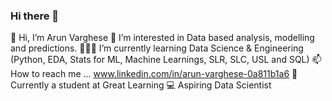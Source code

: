 ### Hi there 👋

👋 Hi, I’m Arun Varghese
👀 I’m interested in Data based analysis, modelling and predictions.
👨🏻‍💻 I’m currently learning Data Science & Engineering (Python, EDA, Stats for ML, Machine Learnings, SLR, SLC, USL and SQL)
📫 How to reach me ... www.linkedin.com/in/arun-varghese-0a811b1a6
📗 Currently a student at Great Learning
💻 Aspiring Data Scientist

<!--
**Arunvarghese10/Arunvarghese10** is a ✨ _special_ ✨ repository because its `README.md` (this file) appears on your GitHub profile.

Here are some ideas to get you started:

- 🔭 I’m currently working on ...
- 🌱 I’m currently learning ...
- 👯 I’m looking to collaborate on ...
- 🤔 I’m looking for help with ...
- 💬 Ask me about ...
- 📫 How to reach me: ...
- 😄 Pronouns: ...
- ⚡ Fun fact: ...
-->
